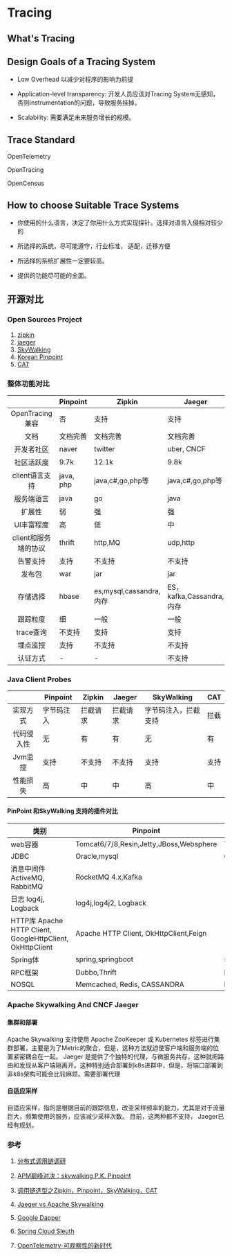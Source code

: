 # Tracing 

## What's Tracing

## Design Goals of a Tracing System

- Low Overhead 以减少对程序的影响为前提

- Application-level transparency: 开发人员应该对Tracing System无感知，否则instrumentation的问题，导致服务挂掉。

- Scalability: 需要满足未来服务增长的规模。

## Trace Standard

OpenTelemetry

OpenTracing

OpenCensus


## How to choose Suitable Trace Systems

- 你使用的什么语言，决定了你用什么方式实现探针。选择对语言入侵相对较少的

- 所选择的系统，尽可能遵守，行业标准， 适配，迁移方便

- 所选择的系统扩展性一定要较高。

- 提供的功能尽可能的全面。


## 开源对比

### Open Sources Project

1. [zipkin](zipkin/readme.md)
2. [jaeger](jaeger/readme.md)
3. [SkyWalking](../projects/skywalking/readme.md)
4. [Korean Pinpoint](https://github.com/naver/pinpoint)
5. [CAT](https://github.com/dianping/cat/wiki/model)

### 整体功能对比

| | Pinpoint | Zipkin| Jaeger| SkyWalking|CAT|
| :--: | --------| -------| ------|----------|-----|
| OpenTracing兼容|否|支持|支持|支持|否|
|文档|文档完善 |文档完善|文档完善|文档完善|资料比较少|
|开发者社区|naver|twitter|uber, CNCF|apache,华为|大众点评|
|社区活跃度|9.7k|12.1k|9.8k|11.6k|12.3k|
|client语言支持|java, php|java,c#,go,php等|java,c#,go,php等|Java, .NET Core, NodeJS and PHP,Go|Java,c,C++,Python, go, Node.js|
|服务端语言|java|go|java|java|java
|扩展性|弱|强|强|中|低
|UI丰富程度|高|低|中|中|中|
|client和服务端的协议|thrift|http,MQ|udp,http|udp,http,grpc|未知
|告警支持|支持|不支持|不支持|支持|支持|
|发布包|war|jar|jar|jar|war
|存储选择|hbase|es,mysql,cassandra,内存|ES，kafka,Cassandra,内存|ES，H2,mysql,TIDB,sharding sphere|mysql,hdfs
|跟踪粒度|细|一般|一般|一般|一般
|trace查询|不支持|支持|支持|支持|不支持|
|埋点监控|支持|不支持|不支持|支持|支持
|认证方式|-|-|不支持|基本认证|-


### Java Client Probes

| | Pinpoint | Zipkin| Jaeger| SkyWalking|CAT|
| :--: | --------| -------| ------|----------|-----|
| 实现方式|字节码注入|拦截请求|拦截请求|字节码注入，拦截支持|拦截
|代码侵入性|无|有|有|无|有
| Jvm监控|支持|不支持|不支持|支持|支持
|性能损失|高|中|中|高|中

#### PinPoint 和SkyWalking 支持的插件对比

|类别|Pinpoint|SkyWalking|
|---|----------|---------|
|web容器|Tomcat6/7/8,Resin,Jetty,JBoss,Websphere|Tomcat7/8/9,Resin,Jetty|
|JDBC|Oracle,mysql|Oracle,mysql,Sharding-JDBC|
|消息中间件	ActiveMQ, RabbitMQ|RocketMQ 4.x,Kafka
|日志	log4j, Logback|log4j,log4j2, Logback
|HTTP库	Apache HTTP Client, GoogleHttpClient, OkHttpClient|	Apache HTTP Client, OkHttpClient,Feign
|Spring体|spring,springboot|spring,springboot,eureka,hystrix
|RPC框架|Dubbo,Thrift|Dubbo,Motan,gRPC,ServiceComb
|NOSQL|Memcached, Redis, CASSANDRA|Memcached, Redis


### Apache Skywalking And CNCF Jaeger

#### 集群和部署

Apache Skywalking 支持使用 Apache ZooKeeper 或 Kubernetes 标签进行集群部署，主要是为了Metric的聚合，但是，这种方法就迫使客户端和服务端的位置紧密耦合在一起。
Jaeger 是提供了个独特的代理，与微服务共存，这种就把路由和发现从客户端隔离开。这种特别适合部署到k8s进群中，但是，将端口部署到非k8s架构可能会比较麻烦。需要部署代理

#### 自适应采样

自适应采样，指的是根据目前的跟踪信息，改变采样频率的能力，尤其是对于流量巨大，频繁使用的服务，应该减少采样次数。
目前，这两种都不支持， Jaeger已经有规划。


### 参考

1. [分布式调用链调研](https://my.oschina.net/u/3770892/blog/3005395?from=timeline&isappinstalled=0)
   
2. [APM巅峰对决：skywalking P.K. Pinpoint
](https://www.jianshu.com/p/626cae6c0522) 

3. [调用链选型之Zipkin，Pinpoint，SkyWalking，CAT](https://www.jianshu.com/p/0fbbf99a236)

4. [Jaeger vs Apache Skywalking
](https://blog.getantler.io/jaeger-vs-apache-skywalking/)

5. [Google Dapper](https://storage.googleapis.com/pub-tools-public-publication-data/pdf/36356.pdf)

6. [Spring Cloud Sleuth](https://cloud.spring.io/spring-cloud-sleuth/reference/html/)

7. [OpenTelemetry-可观察性的新时代](https://www.jianshu.com/p/4c19591bd7d2)